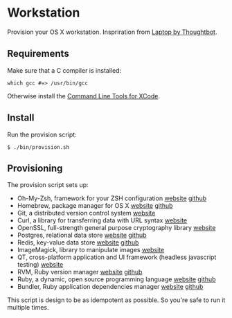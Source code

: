 # Workstation

Provision your OS X workstation. Inspriration from [Laptop by Thoughtbot](https://github.com/thoughtbot/laptop).

## Requirements

Make sure that a C compiler is installed:

```console
which gcc #=> /usr/bin/gcc
```

Otherwise install the [Command Line Tools for XCode](https://developer.apple.com/downloads/index.action).

## Install

Run the provision script:

```console
$ ./bin/provision.sh
```

## Provisioning

The provision script sets up:

- Oh-My-Zsh, framework for your ZSH configuration [website](http://ohmyz.sh/) [github](https://github.com/robbyrussell/oh-my-zsh)
- Homebrew, package manager for OS X [website](http://brew.sh/) [github](https://github.com/Homebrew/homebrew)
- Git, a distributed version control system [website](http://git-scm.com/)
- Curl, a library for transferring data with URL syntax [website](http://curl.haxx.se/)
- OpenSSL, full-strength general purpose cryptography library [website](https://www.openssl.org/)
- Postgres, relational data store [website](http://www.postgresql.org/) [github](https://github.com/postgres/postgres)
- Redis, key-value data store [website](http://redis.io/) [github](https://github.com/antirez/redis)
- ImageMagick, library to manipulate images [website](http://www.imagemagick.org/)
- QT, cross-platform application and UI framework (headless javascript testing) [website](http://qt-project.org/)
- RVM, Ruby version manager [website](https://rvm.io/) [github](https://github.com/wayneeseguin/rvm)
- Ruby, a dynamic, open source programming language [website](https://www.ruby-lang.org/en/) [github](https://github.com/ruby/ruby)
- Bundler, Ruby application dependencies manager [website](http://bundler.io/) [github](https://github.com/bundler/bundler)

This script is design to be as idempotent as possible. So you're safe to run it multiple times.
